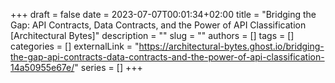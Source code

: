+++ 
draft = false
date = 2023-07-07T00:01:34+02:00
title = "Bridging the Gap: API Contracts, Data Contracts, and the Power of API Classification [Architectural Bytes]"
description = ""
slug = ""
authors = []
tags = []
categories = []
externalLink = "https://architectural-bytes.ghost.io/bridging-the-gap-api-contracts-data-contracts-and-the-power-of-api-classification-14a50955e67e/"
series = []
+++

